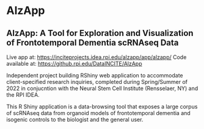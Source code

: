 # AlzApp

## AlzApp: A Tool for Exploration and Visualization of Frontotemporal Dementia scRNAseq Data

Live app at: https://inciteprojects.idea.rpi.edu/alzapp/app/alzapp/
Code available at: https://github.rpi.edu/DataINCITE/AlzApp

Independent project building RShiny web application to accommodate client-specified research inquiries, completed during Spring/Summer of 2022 in conjucntion with the Neural Stem Cell Institute (Rensselaer, NY) and the RPI IDEA.

This R Shiny application is a data-browsing tool that exposes a large corpus of scRNAseq data from organoid models of frontotemporal dementia and isogenic controls to the biologist and the general user.
